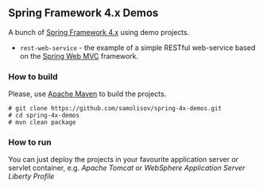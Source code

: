 ## Spring Framework 4.x Demos

A bunch of [Spring Framework 4.x][spring] using demo projects.

 * `rest-web-service` - the example of a simple RESTful web-service based on the [Spring Web MVC][spring-mvc] framework.

[spring-mvc]: http://docs.spring.io/spring/docs/current/spring-framework-reference/htmlsingle/#mvc
[spring]: https://projects.spring.io/spring-framework/

### How to build

Please, use [Apache Maven](https://maven.apache.org/) to build the projects.

```
# git clone https://github.com/samolisov/spring-4x-demos.git
# cd spring-4x-demos
# mvn clean package
```

### How to run

You can just deploy the projects in your favourite application server or servlet container, e.g. *Apache Tomcat* or *WebSphere Application Server 
Liberty Profile*
